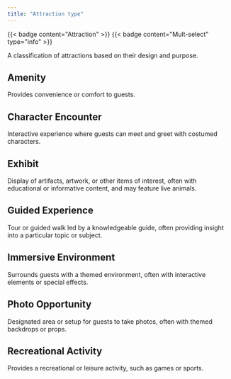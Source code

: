 ```yaml
---
title: "Attraction type"
---
```


{{< badge content="Attraction" >}}
{{< badge content="Mult-select" type="info" >}}

A classification of attractions based on their design and purpose.

## Amenity
Provides convenience or comfort to guests.

## Character Encounter
Interactive experience where guests can meet and greet with costumed characters.

## Exhibit
Display of artifacts, artwork, or other items of interest, often with educational or informative content, and may feature live animals.

## Guided Experience
Tour or guided walk led by a knowledgeable guide, often providing insight into a particular topic or subject.

## Immersive Environment
Surrounds guests with a themed environment, often with interactive elements or special effects.

## Photo Opportunity
Designated area or setup for guests to take photos, often with themed backdrops or props.

## Recreational Activity
Provides a recreational or leisure activity, such as games or sports.